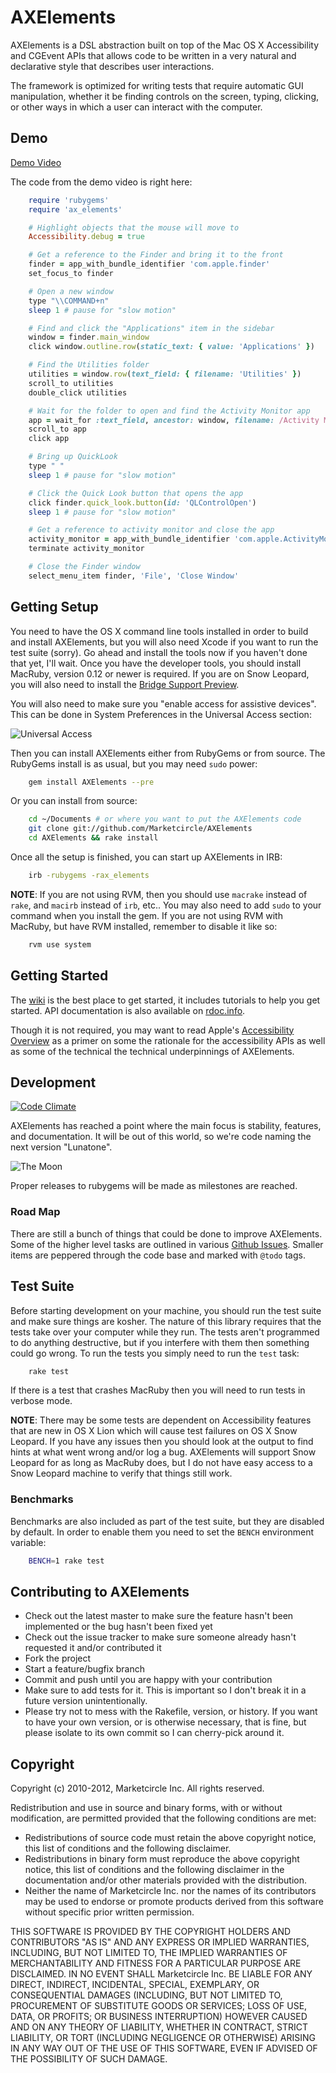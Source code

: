 # AXElements 

AXElements is a DSL abstraction built on top of the Mac OS X
Accessibility and CGEvent APIs that allows code to be written in a
very natural and declarative style that describes user interactions.

The framework is optimized for writing tests that require automatic
GUI manipulation, whether it be finding controls on the screen,
typing, clicking, or other ways in which a user can interact with the
computer.


## Demo

[Demo Video](http://www.youtube.com/watch?v=G9O5wzb7oTY)

The code from the demo video is right here:

```ruby
    require 'rubygems'
    require 'ax_elements'

    # Highlight objects that the mouse will move to
    Accessibility.debug = true

    # Get a reference to the Finder and bring it to the front
    finder = app_with_bundle_identifier 'com.apple.finder'
    set_focus_to finder

    # Open a new window
    type "\\COMMAND+n"
    sleep 1 # pause for "slow motion"

    # Find and click the "Applications" item in the sidebar
    window = finder.main_window
    click window.outline.row(static_text: { value: 'Applications' })

    # Find the Utilities folder
    utilities = window.row(text_field: { filename: 'Utilities' })
    scroll_to utilities
    double_click utilities

    # Wait for the folder to open and find the Activity Monitor app
    app = wait_for :text_field, ancestor: window, filename: /Activity Monitor/
    scroll_to app
    click app

    # Bring up QuickLook
    type " "
    sleep 1 # pause for "slow motion"

    # Click the Quick Look button that opens the app
    click finder.quick_look.button(id: 'QLControlOpen')
    sleep 1 # pause for "slow motion"

    # Get a reference to activity monitor and close the app
    activity_monitor = app_with_bundle_identifier 'com.apple.ActivityMonitor'
    terminate activity_monitor

    # Close the Finder window
    select_menu_item finder, 'File', 'Close Window'
```


## Getting Setup

You need to have the OS X command line tools installed in order to
build and install AXElements, but you will also need Xcode if you want
to run the test suite (sorry). Go ahead and install the tools now if you
haven't done that yet, I'll wait. Once you have the developer tools,
you should install MacRuby, version 0.12 or newer is required. If you
are on Snow Leopard, you will also need to install the
[Bridge Support Preview](http://www.macruby.org/blog/2010/10/08/bridgesupport-preview.html).

You will also need to make sure you "enable access for assistive devices".
This can be done in System Preferences in the Universal Access section:

![Universal Access](http://ferrous26.com/images/enable_accessibility.png)

Then you can install AXElements either from RubyGems or from source. The
RubyGems install is as usual, but you may need `sudo` power:

```bash
    gem install AXElements --pre
```

Or you can install from source:

```bash
    cd ~/Documents # or where you want to put the AXElements code
    git clone git://github.com/Marketcircle/AXElements
    cd AXElements && rake install
```

Once all the setup is finished, you can start up AXElements in IRB:

```bash
    irb -rubygems -rax_elements
```

__NOTE__: If you are not using RVM, then you should use `macrake`
instead of `rake`, and `macirb` instead of `irb`, etc.. You may also
need to add `sudo` to your command when you install the gem. If you
are not using RVM with MacRuby, but have RVM installed, remember to
disable it like so:

```bash
    rvm use system
```


## Getting Started

The [wiki](http://github.com/Marketcircle/AXElements/wiki)
is the best place to get started, it includes tutorials to help you get
started. API documentation is also available on
[rdoc.info](http://rdoc.info/gems/AXElements/frames).

Though it is not required, you may want to read Apple's
[Accessibility Overview](http://developer.apple.com/library/mac/#documentation/Accessibility/Conceptual/AccessibilityMacOSX/OSXAXModel/OSXAXmodel.html)
as a primer on some the rationale for the accessibility APIs as well
as some of the technical the technical underpinnings of AXElements.


## Development

[![Code Climate](https://codeclimate.com/badge.png)](https://codeclimate.com/github/Marketcircle/AXElements)

AXElements has reached a point where the main focus is stability,
features, and documentation. It will be out of this world, so we're
code naming the next version "Lunatone".

![The Moon](https://github.com/Marketcircle/AXElements/raw/gh-pages/images/next_version.png)

Proper releases to rubygems will be made as milestones are reached.

### Road Map

There are still a bunch of things that could be done to improve
AXElements. Some of the higher level tasks are outlined in various
[Github Issues](http://github.com/Marketcircle/AXElements/issues).
Smaller items are peppered through the code base and marked with `@todo`
tags.


## Test Suite

Before starting development on your machine, you should run the test
suite and make sure things are kosher. The nature of this library
requires that the tests take over your computer while they run. The
tests aren't programmed to do anything destructive, but if you
interfere with them then something could go wrong. To run the tests
you simply need to run the `test` task:

```bash
    rake test
```

If there is a test that crashes MacRuby then you will need to run tests
in verbose mode.

__NOTE__: There may be some tests are dependent on Accessibility
features that are new in OS X Lion which will cause test failures on
OS X Snow Leopard. If you have any issues then you should look at the
output to find hints at what went wrong and/or log a bug. AXElements
will support Snow Leopard for as long as MacRuby does, but I do not
have easy access to a Snow Leopard machine to verify that things still
work.

### Benchmarks

Benchmarks are also included as part of the test suite, but they are
disabled by default. In order to enable them you need to set the
`BENCH` environment variable:

```bash
    BENCH=1 rake test
```


## Contributing to AXElements

* Check out the latest master to make sure the feature hasn't been implemented or the bug hasn't been fixed yet
* Check out the issue tracker to make sure someone already hasn't requested it and/or contributed it
* Fork the project
* Start a feature/bugfix branch
* Commit and push until you are happy with your contribution
* Make sure to add tests for it. This is important so I don't break it in a future version unintentionally.
* Please try not to mess with the Rakefile, version, or history. If you want to have your own version, or is otherwise necessary, that is fine, but please isolate to its own commit so I can cherry-pick around it.


## Copyright

Copyright (c) 2010-2012, Marketcircle Inc.
All rights reserved.

Redistribution and use in source and binary forms, with or without
modification, are permitted provided that the following conditions are met:

* Redistributions of source code must retain the above copyright
  notice, this list of conditions and the following disclaimer.
* Redistributions in binary form must reproduce the above copyright
  notice, this list of conditions and the following disclaimer in the
  documentation and/or other materials provided with the distribution.
* Neither the name of Marketcircle Inc. nor the names of its
  contributors may be used to endorse or promote products derived
  from this software without specific prior written permission.

THIS SOFTWARE IS PROVIDED BY THE COPYRIGHT HOLDERS AND CONTRIBUTORS "AS IS" AND
ANY EXPRESS OR IMPLIED WARRANTIES, INCLUDING, BUT NOT LIMITED TO, THE IMPLIED
WARRANTIES OF MERCHANTABILITY AND FITNESS FOR A PARTICULAR PURPOSE ARE
DISCLAIMED. IN NO EVENT SHALL Marketcircle Inc. BE LIABLE FOR ANY
DIRECT, INDIRECT, INCIDENTAL, SPECIAL, EXEMPLARY, OR CONSEQUENTIAL
DAMAGES (INCLUDING, BUT NOT LIMITED TO, PROCUREMENT OF SUBSTITUTE
GOODS OR SERVICES; LOSS OF USE, DATA, OR PROFITS; OR BUSINESS
INTERRUPTION) HOWEVER CAUSED AND ON ANY THEORY OF LIABILITY, WHETHER
IN CONTRACT, STRICT LIABILITY, OR TORT (INCLUDING NEGLIGENCE OR
OTHERWISE) ARISING IN ANY WAY OUT OF THE USE OF THIS SOFTWARE, EVEN IF
ADVISED OF THE POSSIBILITY OF SUCH DAMAGE.
